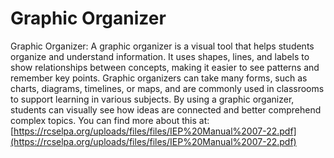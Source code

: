 # Graphic Organizer
Graphic Organizer: A graphic organizer is a visual tool that helps students organize and understand information. It uses shapes, lines, and labels to show relationships between concepts, making it easier to see patterns and remember key points. Graphic organizers can take many forms, such as charts, diagrams, timelines, or maps, and are commonly used in classrooms to support learning in various subjects. By using a graphic organizer, students can visually see how ideas are connected and better comprehend complex topics.
You can find more about this at: [https://rcselpa.org/uploads/files/files/IEP%20Manual%2007-22.pdf](https://rcselpa.org/uploads/files/files/IEP%20Manual%2007-22.pdf)